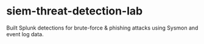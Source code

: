# siem-threat-detection-lab
Built Splunk detections for brute-force &amp; phishing attacks using Sysmon and event log data.
